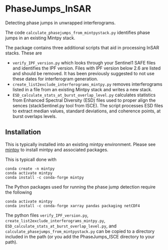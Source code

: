 # PhaseJumps_InSAR

Detecting phase jumps in unwrapped interferograms.

The code `calculate_phasejumps_from_mintpystack.py` identifies phase jumps in
an existing Mintpy stack.

The package contains three additional scripts that aid in processing InSAR
stacks. These are 
- `verify_IPF_version.py` which looks through your Sentinel1 SAFE files and identifies the IPF version. Files with IPF version below 2.6 are listed and should be removed. It has been previously suggested to not use these dates for interferogram generation.
- `create_list2exclude_interferograms_mintpy.py` removes interferograms listed
  in a file from an existing Mintpy stack and writes a new stack.
- `ESD_calculate_stats_at_burst_overlap_level.py` calculates statistics from Enhanced Spectral Diversity (ESD) files used to proper align the sences (stackSentinel.py tool from ISCE).  The script processes ESD files to extract median values, standard deviations, and coherence points, at burst overlaps levels.

## Installation
This is typically installed into an existing mintpy environment. Please see
[mintpy](https://github.com/insarlab/MintPy) to install mintpy and associated packages.

This is typicall done with
```
conda create -n mintpy
conda activate mintpy
conda install -c conda-forge mintpy
```

The Python packages used for running the phase jump detection require the
following
```
conda activate mintpy
conda install -c conda-forge xarray pandas packaging netCDF4
```

The python files `verify_IPF_version.py`, `create_list2exclude_interferograms_mintpy.py`, `ESD_calculate_stats_at_burst_overlap_level.py`, and `calculate_phasejumps_from_mintpystack.py` can be copied to a directory included in the path (or you add the PhaseJumps_ISCE directory to your path).

# 
